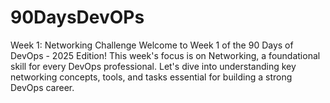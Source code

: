 # 90DaysDevOPs
Week 1: Networking Challenge Welcome to Week 1 of the 90 Days of DevOps - 2025 Edition! This week's focus is on Networking, a foundational skill for every DevOps professional. Let's dive into understanding key networking concepts, tools, and tasks essential for building a strong DevOps career.
